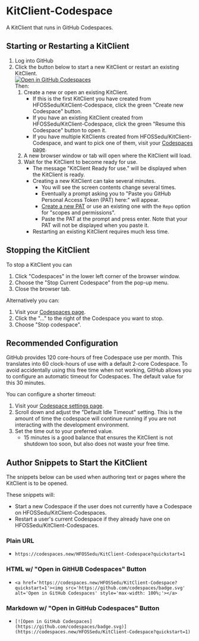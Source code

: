 # KitClient-Codespace

A KitClient that runs in GitHub Codespaces.

## Starting or Restarting a KitClient

1. Log into GitHub
2. Click the button below to start a new KitClient or restart an existing KitClient.
   <br><a href='https://codespaces.new/HFOSSedu/KitClient-Codespace?quickstart=1'><img src='https://github.com/codespaces/badge.svg' alt='Open in GitHub Codespaces' style='max-width: 100%;'></a>
   <br>Then:
   1. Create a new or open an existing KitClient.
      - If this is the first KitClient you have created from HFOSSedu/KitClient-Codespace, click the green "Create new Codespace" button.
      - If you have an existing KitClient created from HFOSSedu/KitClient-Codespace, click the green "Resume this Codespace" button to open it.
      - If you have multiple KitClients created from HFOSSedu/KitClient-Codespace, and want to pick one of them, visit your [Codespaces page](https://github.com/codespaces).
   2. A new browser window or tab will open where the KitClient will load.
   3. Wait for the KitClient to become ready for use.
      - The message "KitClient Ready for use." will be displayed when the KitClient is ready.
      - Creating a new KitClient can take several minutes. 
        - You will see the screen contents change several times.
        - Eventually a prompt asking you to "Paste you GitHub Personal Access Token (PAT) here:" will appear.
        - [Create a new PAT](https://docs.github.com/en/authentication/keeping-your-account-and-data-secure/creating-a-personal-access-token#creating-a-personal-access-token-classic) or use an existing one with the `Repo` option for "scopes and permissions".
        - Paste the PAT at the prompt and press enter.  Note that your PAT will not be displayed when you paste it.
      - Restarting an existing KitClient requires much less time.

## Stopping the KitClient

To stop a KitClient you can 
1. Click "Codespaces" in the lower left corner of the browser window.
2. Choose the "Stop Current Codespace" from the pop-up menu.
3. Close the browser tab.

Alternatively you can:
1. Visit your [Codespaces page](https://github.com/codespaces).
2. Click the "..." to the right of the Codespace you want to stop.
3. Choose "Stop codespace".

## Recommended Configuration

GitHub provides 120 core-hours of free Codespace use per month. This translates into 60 clock-hours of use with a default 2-core Codespace. To avoid accidentally using this free time when not working, GitHub allows you to configure an automatic timeout for Codespaces.  The default value for this 30 minutes.

You can configure a shorter timeout:
1. Visit your [Codespace settings page](https://github.com/settings/codespaces). 
2. Scroll down and adjust the "Default Idle Timeout" setting. This is the amount of time the codespace will continue running if you are not interacting with the development environment.
3. Set the time out to your preferred value.  
   - 15 minutes is a good balance that ensures the KitClient is not shutdown too soon, but also does not waste your free time.

## Author Snippets to Start the KitClient

The snippets below can be used when authoring text or pages where the KitClient is to be opened. 

These snippets will:
- Start a new Codespace if the user does not currently have a Codespace on HFOSSedu/KitClient-Codespaces.
- Restart a user's current Codespace if they already have one on HFOSSedu/KitClient-Codespaces.

### Plain URL

- `https://codespaces.new/HFOSSedu/KitClient-Codespace?quickstart=1`

### HTML w/ "Open in GitHUB Codespaces" Button

- `<a href='https://codespaces.new/HFOSSedu/KitClient-Codespace?quickstart=1'><img src='https://github.com/codespaces/badge.svg' alt='Open in GitHub Codespaces' style='max-width: 100%;'></a>
`
### Markdown w/ "Open in GitHub Codespaces" Button

- `[![Open in GitHub Codespaces](https://github.com/codespaces/badge.svg)](https://codespaces.new/HFOSSedu/KitClient-Codespace?quickstart=1)`